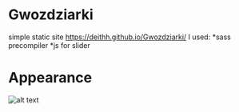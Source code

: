 # Gwozdziarki
simple static site
https://deithh.github.io/Gwozdziarki/
I used:
*sass precompiler
*js for slider

# Appearance
![alt text](https://i.imgur.com/nc8BTuD.png)



